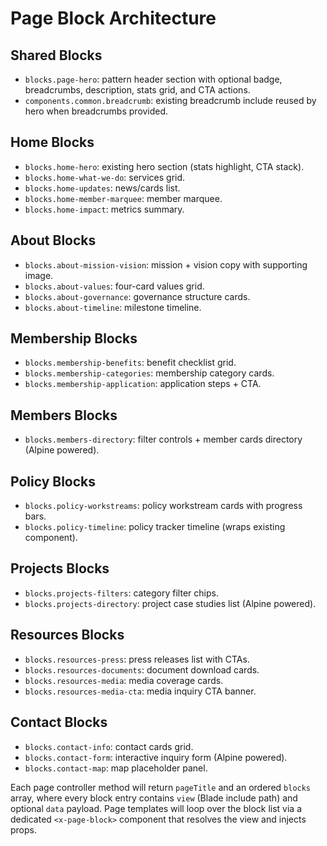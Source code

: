 # Page Block Architecture

## Shared Blocks
- `blocks.page-hero`: pattern header section with optional badge, breadcrumbs, description, stats grid, and CTA actions.
- `components.common.breadcrumb`: existing breadcrumb include reused by hero when breadcrumbs provided.

## Home Blocks
- `blocks.home-hero`: existing hero section (stats highlight, CTA stack).
- `blocks.home-what-we-do`: services grid.
- `blocks.home-updates`: news/cards list.
- `blocks.home-member-marquee`: member marquee.
- `blocks.home-impact`: metrics summary.

## About Blocks
- `blocks.about-mission-vision`: mission + vision copy with supporting image.
- `blocks.about-values`: four-card values grid.
- `blocks.about-governance`: governance structure cards.
- `blocks.about-timeline`: milestone timeline.

## Membership Blocks
- `blocks.membership-benefits`: benefit checklist grid.
- `blocks.membership-categories`: membership category cards.
- `blocks.membership-application`: application steps + CTA.

## Members Blocks
- `blocks.members-directory`: filter controls + member cards directory (Alpine powered).

## Policy Blocks
- `blocks.policy-workstreams`: policy workstream cards with progress bars.
- `blocks.policy-timeline`: policy tracker timeline (wraps existing component).

## Projects Blocks
- `blocks.projects-filters`: category filter chips.
- `blocks.projects-directory`: project case studies list (Alpine powered).

## Resources Blocks
- `blocks.resources-press`: press releases list with CTAs.
- `blocks.resources-documents`: document download cards.
- `blocks.resources-media`: media coverage cards.
- `blocks.resources-media-cta`: media inquiry CTA banner.

## Contact Blocks
- `blocks.contact-info`: contact cards grid.
- `blocks.contact-form`: interactive inquiry form (Alpine powered).
- `blocks.contact-map`: map placeholder panel.

Each page controller method will return `pageTitle` and an ordered `blocks` array, where every block entry contains `view` (Blade include path) and optional `data` payload. Page templates will loop over the block list via a dedicated `<x-page-block>` component that resolves the view and injects props.

